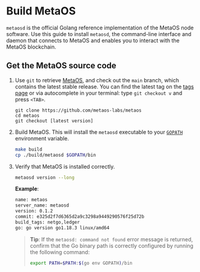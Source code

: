 # Build MetaOS

`metaosd` is the official Golang reference implementation of the MetaOS node software. Use this guide to install `metaosd`, the command-line interface and daemon that connects to MetaOS and enables you to interact with the MetaOS blockchain.

## Get the MetaOS source code

1. Use `git` to retrieve [MetaOS](https://github.com/metaos-labs/metaos/), and check out the `main` branch, which contains the latest stable release. You can find the latest tag on the [tags page](https://github.com/metaos-labs/metaos/tags) or via autocomplete in your terminal: type `git checkout v` and press `<TAB>`.
   
   ```
   git clone https://github.com/metaos-labs/metaos
   cd metaos
   git checkout [latest version]
   ```

2. Build MetaOS. This will install the `metaosd` executable to your [ `GOPATH` ](https://go.dev/doc/gopath_code) environment variable.
   
   ```bash
   make build
   cp ./build/metaosd $GOPATH/bin
   ```

3. Verify that MetaOS is installed correctly.
   
   ```bash
   metaosd version --long
   ```
   
   **Example**:
   
   ```bash
   name: metaos
   server_name: metaosd
   version: 0.1.2
   commit: e325d2f7d6365d2a9c3298a9449290576f25d72b
   build_tags: netgo,ledger
   go: go version go1.18.3 linux/amd64
   ```
   
   > **Tip**:
   > If the `metaosd: command not found` error message is returned, confirm that the Go binary path is correctly configured by running the following command:
   > 
   > ```bash
   > export PATH=$PATH:$(go env GOPATH)/bin
   > ```
